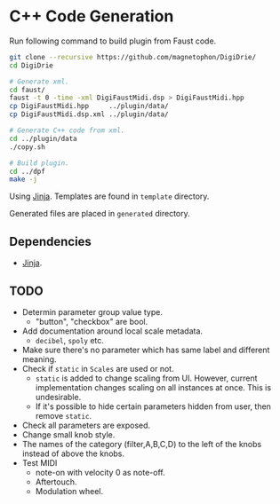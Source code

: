 # C++ Code Generation
Run following command to build plugin from Faust code.

```bash
git clone --recursive https://github.com/magnetophon/DigiDrie/
cd DigiDrie

# Generate xml.
cd faust/
faust -t 0 -time -xml DigiFaustMidi.dsp > DigiFaustMidi.hpp
cp DigiFaustMidi.hpp     ../plugin/data/
cp DigiFaustMidi.dsp.xml ../plugin/data/

# Generate C++ code from xml.
cd ../plugin/data
./copy.sh

# Build plugin.
cd ../dpf
make -j
```

Using [Jinja](https://jinja.palletsprojects.com/en/2.11.x/). Templates are found in `template` directory.

Generated files are placed in `generated` directory.

## Dependencies
- [Jinja](https://jinja.palletsprojects.com/en/2.11.x/).

## TODO
- Determin parameter group value type.
  - "button", "checkbox" are bool.
- Add documentation around local scale metadata.
  - `decibel`, `spoly` etc.
- Make sure there's no parameter which has same label and different meaning.
- Check if `static` in `Scales` are used or not.
  - `static` is added to change scaling from UI. However, current implementation changes scaling on all instances at once. This is undesirable.
  - If it's possible to hide certain parameters hidden from user, then remove `static`.
- Check all parameters are exposed.
- Change small knob style.
- The names of the category (filter,A,B,C,D) to the left of the knobs instead of above the knobs.
- Test MIDI
  - note-on with velocity 0 as note-off.
  - Aftertouch.
  - Modulation wheel.

